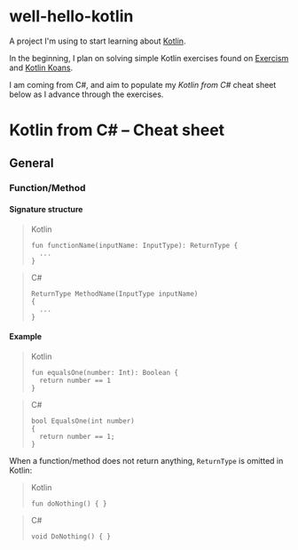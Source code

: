 # well-hello-kotlin
A project I'm using to start learning about [Kotlin](https://kotlinlang.org/).

In the beginning, I plan on solving simple Kotlin exercises found on [Exercism](https://exercism.org/) and [Kotlin Koans](https://play.kotlinlang.org/koans/overview).

I am coming from C#, and aim to populate my _Kotlin from C#_ cheat sheet below as I advance through the exercises.

# Kotlin from C# – Cheat sheet

## General

### Function/Method

#### Signature structure

<blockquote>
Kotlin

```
fun functionName(inputName: InputType): ReturnType {
  ...
}
```
</blockquote>

<blockquote>
C#

```
ReturnType MethodName(InputType inputName)
{
  ...
}
```
</blockquote>

#### Example

<blockquote>
Kotlin

```
fun equalsOne(number: Int): Boolean {
  return number == 1
}
```
</blockquote>

<blockquote>
C#

```
bool EqualsOne(int number)
{
  return number == 1;
}
```
</blockquote>

When a function/method does not return anything, `ReturnType` is omitted in Kotlin:

<blockquote>
Kotlin

```
fun doNothing() { }
```
</blockquote>

<blockquote>
C#

```
void DoNothing() { }
```
</blockquote>
